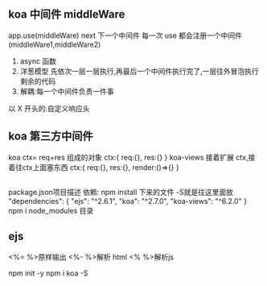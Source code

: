 ## koa 中间件 middleWare
app.use(middleWare)
next 下一个中间件
每一次 use 都会注册一个中间件
(middleWare1,middleWare2)

1. async 函数
2. 洋葱模型
先依次一层一层执行,再最后一个中间件执行完了,一层往外冒泡执行剩余的代码
3. 解耦:每一个中间件负责一件事

以 X 开头的:自定义响应头
## koa 第三方中间件
koa ctx= req+res 组成的对象
ctx:{
  req:{},
  res:{}
}
koa-views
接着扩展 ctx,接着往ctx上面塞东西
ctx:{
  req:{},
  res:{},
  render:()=>{}
}


##
package.json项目描述
依赖: npm install 下来的文件
-S就是往这里面放
  "dependencies": {
    "ejs": "^2.6.1",
    "koa": "^2.7.0",
    "koa-views": "^6.2.0"
  }
npm i node_modules 目录

## ejs
<%= %>原样输出
<%- %>解析 html
<% %>解析js




npm init -y
npm i koa -S